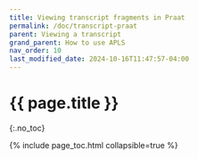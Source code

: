 ```yaml
---
title: Viewing transcript fragments in Praat
permalink: /doc/transcript-praat
parent: Viewing a transcript
grand_parent: How to use APLS
nav_order: 10
last_modified_date: 2024-10-16T11:47:57-04:00
---
```


# {{ page.title }}
{:.no_toc}

{% include page_toc.html collapsible=true %}
